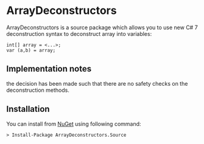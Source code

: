 # ArrayDeconstructors

ArrayDeconstructors is a source package which allows you to use new C# 7 deconstruction syntax to deconstruct array into variables:

    int[] array = <...>;
    var (a,b) = array;

## Implementation notes

the decision has been made such that there are no safety checks on the deconstruction methods.

## Installation

You can install from [NuGet](https://nuget.org/packages/ArrayDeconstructors.Source/) using following command:

```
> Install-Package ArrayDeconstructors.Source
```
